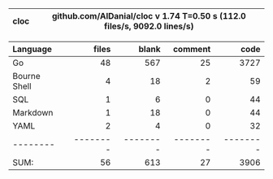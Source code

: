 
cloc|github.com/AlDanial/cloc v 1.74  T=0.50 s (112.0 files/s, 9092.0 lines/s)
--- | ---

Language|files|blank|comment|code
:-------|-------:|-------:|-------:|-------:
Go|48|567|25|3727
Bourne Shell|4|18|2|59
SQL|1|6|0|44
Markdown|1|18|0|44
YAML|2|4|0|32
--------|--------|--------|--------|--------
SUM:|56|613|27|3906
